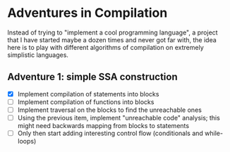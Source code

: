 # Adventures in Compilation

Instead of trying to "implement a cool programming language", a project that I have started maybe a dozen times and never got far with, the idea here is to play with different algorithms of compilation on extremely simplistic languages.

## Adventure 1: simple SSA construction

- [x] Implement compilation of statements into blocks
- [ ] Implement compilation of functions into blocks
- [ ] Implement traversal on the blocks to find the unreachable ones
- [ ] Using the previous item, implement "unreachable code" analysis; this might need backwards mapping from blocks to statements
- [ ] Only then start adding interesting control flow (conditionals and while-loops)

